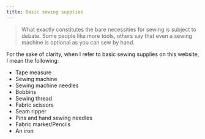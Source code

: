 ```yaml
---
title: Basic sewing supplies
---
```


> What exactly constitutes the bare necessities for sewing is subject to debate. Some people like more tools, others say that even a sewing machine is optional as you can sew by hand.

For the sake of clarity, when I refer to basic sewing supplies on this website, I mean the following:

- Tape measure
- Sewing machine 
 - Sewing machine needles
 - Bobbins
- Sewing thread
- Fabric scissors
- Seam ripper
- Pins and hand sewing needles
- Fabric marker/Pencils
- An iron